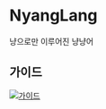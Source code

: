 # NyangLang

냥으로만 이루어진 냥냥어

## 가이드

[![가이드](https://media.discordapp.net/attachments/871690660380565535/878196754238021642/304_20210820174016.png)](https://github.com/gooddltmdqls/NyangLang/blob/main/docs/docs.md)
